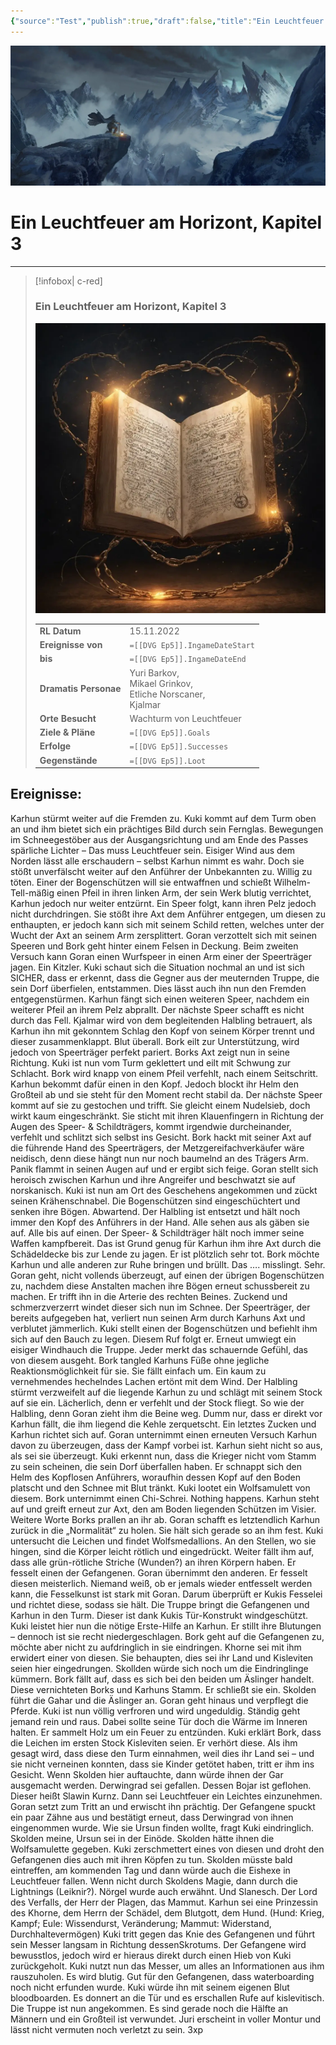 ```yaml
---
{"source":"Test","publish":true,"draft":false,"title":"Ein Leuchtfeuer am Horizont, Kapitel 3","tags":["Tagebuch"],"kampagne":"DVG","PassFrontmatter":true}
---
```


![DerVerloreneGott_Banner-1.webp| banner p+cct](../../DerVerloreneGott_Banner-1.webp)

# Ein Leuchtfeuer am Horizont, Kapitel 3

---

> [!infobox| c-red]
>
>
> ### Ein Leuchtfeuer am Horizont, Kapitel 3
>
> ![Journal1.webp](../../Journal1.webp)
> 
> |  |  |
> | ---- | ---- |
> | **RL Datum** | 15.11.2022 |
> | **Ereignisse von** | `=[[DVG Ep5]].IngameDateStart` |
> | **bis** | `=[[DVG Ep5]].IngameDateEnd` |
> | **Dramatis Personae** | Yuri Barkov,<br>Mikael Grinkov,<br>Etliche Norscaner,<br>Kjalmar |
> | **Orte Besucht** | Wachturm von Leuchtfeuer |
> | **Ziele & Pläne** | `=[[DVG Ep5]].Goals` |
> | **Erfolge** | `=[[DVG Ep5]].Successes` |
> | **Gegenstände** | `=[[DVG Ep5]].Loot` |

## Ereignisse:

Karhun stürmt weiter auf die Fremden zu. Kuki kommt auf dem Turm oben an und ihm bietet sich ein prächtiges Bild durch sein Fernglas. Bewegungen im Schneegestöber aus der Ausgangsrichtung und am Ende des Passes spärliche Lichter – Das muss Leuchtfeuer sein.
Eisiger Wind aus dem Norden lässt alle erschaudern – selbst Karhun nimmt es wahr. Doch sie stößt unverfälscht weiter auf den Anführer der Unbekannten zu. Willig zu töten.
Einer der Bogenschützen will sie entwaffnen und schießt Wilhelm-Tell-mäßig einen Pfeil in ihren linken Arm, der sein Werk blutig verrichtet, Karhun jedoch nur weiter entzürnt. Ein Speer folgt, kann ihren Pelz jedoch nicht durchdringen. Sie stößt ihre Axt dem Anführer entgegen, um diesen zu enthaupten, er jedoch kann sich mit seinem Schild retten, welches unter der Wucht der Axt an seinem Arm zersplittert.
Goran verzottelt sich mit seinen Speeren und Bork geht hinter einem Felsen in Deckung. Beim zweiten Versuch kann Goran einen Wurfspeer in einen Arm einer der Speerträger jagen. Ein Kitzler.
Kuki schaut sich die Situation nochmal an und ist sich SICHER, dass er erkennt, dass die Gegner aus der meuternden Truppe, die sein Dorf überfielen, entstammen. Dies lässt auch ihn nun den Fremden entgegenstürmen.
Karhun fängt sich einen weiteren Speer, nachdem ein weiterer Pfeil an ihrem Pelz abprallt. Der nächste Speer schafft es nicht durch das Fell. 
Kjalmar wird von dem begleitenden Halbling betrauert, als Karhun ihn mit gekonntem Schlag den Kopf von seinem Körper trennt und dieser zusammenklappt. Blut überall.
Bork eilt zur Unterstützung, wird jedoch von Speerträger perfekt pariert. Borks Axt zeigt nun in seine Richtung.
Kuki ist nun vom Turm geklettert und eilt mit Schwung zur Schlacht. 
Bork wird knapp von einem Pfeil verfehlt, nach einem Seitschritt.
Karhun bekommt dafür einen in den Kopf. Jedoch blockt ihr Helm den Großteil ab und sie steht für den Moment recht stabil da. Der nächste Speer kommt auf sie zu gestochen und trifft. Sie gleicht einem Nudelsieb, doch wirkt kaum eingeschränkt. Sie sticht mit ihren Klauenfingern in Richtung der Augen des Speer- & Schildträgers, kommt irgendwie durcheinander, verfehlt und schlitzt sich selbst ins Gesicht.
Bork hackt mit seiner Axt auf die führende Hand des Speerträgers, der Metzgereifachverkäufer wäre neidisch, denn diese hängt nun nur noch baumelnd an des Trägers Arm. Panik flammt in seinen Augen auf und er ergibt sich feige.
Goran stellt sich heroisch zwischen Karhun und ihre Angreifer und beschwatzt sie auf norskanisch.
Kuki ist nun am Ort des Geschehens angekommen und zückt seinen Krähenschnabel.
Die Bogenschützen sind eingeschüchtert und senken ihre Bögen. Abwartend. Der Halbling ist entsetzt und hält noch immer den Kopf des Anführers in der Hand. 
Alle sehen aus als gäben sie auf. Alle bis auf einen. Der Speer- & Schildträger hält noch immer seine Waffen kampfbereit. Das ist Grund genug für Karhun ihm ihre Axt durch die Schädeldecke bis zur Lende zu jagen. Er ist plötzlich sehr tot.
Bork möchte Karhun und alle anderen zur Ruhe bringen und brüllt. Das …. misslingt. Sehr.
Goran geht, nicht vollends überzeugt, auf einen der übrigen Bogenschützen zu, nachdem diese Anstalten machen ihre Bögen erneut schussbereit zu machen. Er trifft ihn in die Arterie des rechten Beines. Zuckend und schmerzverzerrt windet dieser sich nun im Schnee.
Der Speerträger, der bereits aufgegeben hat, verliert nun seinen Arm durch Karhuns Axt und verblutet jämmerlich. 
Kuki stellt einen der Bogenschützen und befiehlt ihm sich auf den Bauch zu legen. Diesem Ruf folgt er.
Erneut umwiegt ein eisiger Windhauch die Truppe. Jeder merkt das schauernde Gefühl, das von diesem ausgeht. 
Bork tangled Karhuns Füße ohne jegliche Reaktionsmöglichkeit für sie. Sie fällt einfach um. 
Ein kaum zu vernehmendes hechelndes Lachen ertönt mit dem Wind. 
Der Halbling stürmt verzweifelt auf die liegende Karhun zu und schlägt mit seinem Stock auf sie ein. Lächerlich, denn er verfehlt und der Stock fliegt. So wie der Halbling, denn Goran zieht ihm die Beine weg.
Dumm nur, dass er direkt vor Karhun fällt, die ihm liegend die Kehle zerquetscht. Ein letztes Zucken und Karhun richtet sich auf.
Goran unternimmt einen erneuten Versuch Karhun davon zu überzeugen, dass der Kampf vorbei ist. Karhun sieht nicht so aus, als sei sie überzeugt.
Kuki erkennt nun, dass die Krieger nicht vom Stamm zu sein scheinen, die sein Dorf überfallen haben. Er schnappt sich den Helm des Kopflosen Anführers, woraufhin dessen Kopf auf den Boden platscht und den Schnee mit Blut tränkt. Kuki lootet ein Wolfsamulett von diesem.
Bork unternimmt einen Chi-Schrei. Nothing happens. Karhun steht auf und greift erneut zur Axt, den am Boden liegenden Schützen im Visier. Weitere Worte Borks prallen an ihr ab.
Goran schafft es letztendlich Karhun zurück in die „Normalität“ zu holen. Sie hält sich gerade so an ihm fest. Kuki untersucht die Leichen und findet Wolfsmedallions. An den Stellen, wo sie hingen, sind die Körper leicht rötlich und eingedrückt. Weiter fällt ihm auf, dass alle grün-rötliche Striche (Wunden?) an ihren Körpern haben. Er fesselt einen der Gefangenen. Goran übernimmt den anderen. Er fesselt diesen meisterlich. Niemand weiß, ob er jemals wieder entfesselt werden kann, die Fesselkunst ist stark mit Goran. Darum überprüft er Kukis Fesselei und richtet diese, sodass
sie hält. Die Truppe bringt die Gefangenen und Karhun in den Turm. Dieser ist dank Kukis Tür-Konstrukt windgeschützt.
Kuki leistet hier nun die nötige Erste-Hilfe an Karhun. Er stillt ihre Blutungen – dennoch ist sie recht niedergeschlagen.
Bork geht auf die Gefangenen zu, möchte aber nicht zu aufdringlich in sie eindringen. Khorne sei mit ihm erwidert einer von diesen. Sie behaupten, dies sei ihr Land und Kisleviten seien hier eingedrungen. Skollden würde sich noch um die Eindringlinge kümmern. Bork fällt auf, dass es sich bei den beiden um Äslinger handelt. Diese vernichteten Borks und Karhuns Stamm. Er schließt sie ein. Skolden führt die Gahar und die Äslinger an.
Goran geht hinaus und verpflegt die Pferde. Kuki ist nun völlig verfroren und wird ungeduldig. Ständig geht jemand rein und raus. Dabei sollte seine Tür doch die Wärme im Inneren halten. Er sammelt Holz um ein Feuer zu entzünden.
Kuki erklärt Bork, dass die Leichen im ersten Stock Kisleviten seien. Er verhört diese. Als ihm gesagt wird, dass diese den Turm einnahmen, weil dies ihr Land sei – und sie nicht verneinen konnten, dass sie Kinder getötet haben, tritt er ihm ins Gesicht.
Wenn Skolden hier auftauchte, dann würde ihnen der Gar ausgemacht werden. Derwingrad sei gefallen. Dessen Bojar ist geflohen. Dieser heißt Slawin Kurnz. Dann sei Leuchtfeuer ein Leichtes einzunehmen.
Goran setzt zum Tritt an und erwischt ihn prächtig. Der Gefangene spuckt ein paar Zähne aus und bestätigt erneut, dass Derwingrad von ihnen eingenommen wurde. Wie sie Ursun finden wollte, fragt Kuki eindringlich. Skolden meine, Ursun sei in der Einöde. Skolden hätte ihnen die Wolfsamulette gegeben. Kuki zerschmettert eines von diesen und droht den Gefangenen dies auch mit ihren Köpfen zu tun. Skolden müsste bald eintreffen, am kommenden Tag und dann würde auch die Eishexe in Leuchtfeuer fallen. Wenn nicht durch Skoldens Magie, dann durch die Lightnings (Leiknir?). Nörgel wurde auch erwähnt. Und Slanesch. Der Lord des Verfalls, der Herr der Plagen, das Mammut. Karhun sei eine Prinzessin des Khorne, dem Herrn der Schädel, dem Blutgott, dem Hund. 
(Hund: Krieg, Kampf; Eule: Wissendurst, Veränderung; Mammut: Widerstand, Durchhaltevermögen)
Kuki tritt gegen das Knie des Gefangenen und führt sein Messer langsam in Richtung dessenSkrotums. Der Gefangene wird bewusstlos, jedoch wird er hieraus direkt durch einen Hieb von Kuki zurückgeholt. Kuki nutzt nun das Messer, um alles an Informationen aus ihm rauszuholen. Es wird blutig. Gut für den Gefangenen, dass waterboarding noch nicht erfunden wurde. Kuki würde ihn mit seinem eigenen Blut bloodboarden. 
Es donnert an die Tür und es erschallen Rufe auf kislevitisch. Die Truppe ist nun angekommen. Es sind gerade noch die Hälfte an Männern und ein Großteil ist verwundet. Juri erscheint in voller Montur und lässt nicht vermuten noch verletzt zu sein.
3xp